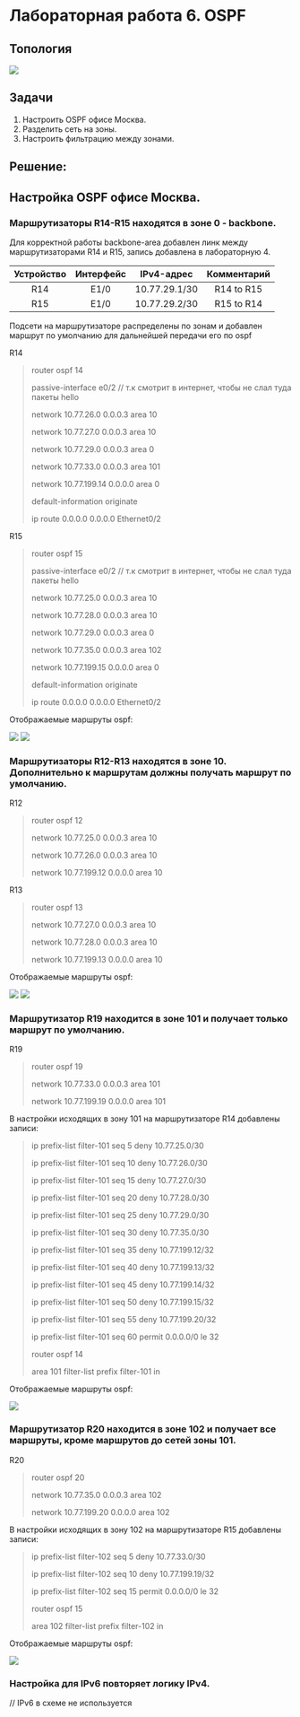 <h1> Лабораторная работа 6. OSPF </h1> 

<h2> Топология </h2>
<img src=https://github.com/Avasekho/otus-networks-pro/blob/main/labs/lab06/topology-lab6.png>

<h2> Задачи </h2>

<ol>
  <li> Настроить OSPF офисе Москва. </li>
  <li> Разделить сеть на зоны. </li>
  <li> Настроить фильтрацию между зонами. </li>
</ol>

<h2> Решение: </h2>

<h2> Настройка OSPF офисе Москва. </h2>

<h3> Маршрутизаторы R14-R15 находятся в зоне 0 - backbone. </h3>

<p>Для корректной работы backbone-area добавлен линк между маршрутизаторами R14 и R15, запись добавлена в лабораторную 4. </p>

| Устройство |  Интерфейс  |    IPv4-адрес      |       Комментарий        |
|:----------:|:-----------:|:------------------:|:------------------------:|
| R14        | E1/0        | 10.77.29.1/30      | R14 to R15               |
| R15        | E1/0        | 10.77.29.2/30      | R15 to R14               |

<p>Подсети на маршрутизаторе распределены по зонам и добавлен маршрут по умолчанию для дальнейшей передачи его по ospf </p>

<p>R14 </p>

<blockquote>
<p>router ospf 14 </p>
<p> passive-interface e0/2 // т.к смотрит в интернет, чтобы не слал туда пакеты hello </p>
<p> network 10.77.26.0 0.0.0.3 area 10 </p>
<p> network 10.77.27.0 0.0.0.3 area 10 </p>
<p> network 10.77.29.0 0.0.0.3 area 0 </p>
<p> network 10.77.33.0 0.0.0.3 area 101 </p>
<p> network 10.77.199.14 0.0.0.0 area 0 </p>
<p> default-information originate </p>
<p> </p>
<p>ip route 0.0.0.0 0.0.0.0 Ethernet0/2 </p>
</blockquote>

<p>R15 </p>

<blockquote>
<p>router ospf 15 </p>
<p> passive-interface e0/2 // т.к смотрит в интернет, чтобы не слал туда пакеты hello </p>
<p> network 10.77.25.0 0.0.0.3 area 10 </p>
<p> network 10.77.28.0 0.0.0.3 area 10 </p>
<p> network 10.77.29.0 0.0.0.3 area 0 </p>
<p> network 10.77.35.0 0.0.0.3 area 102 </p>
<p> network 10.77.199.15 0.0.0.0 area 0 </p>
<p> default-information originate </p>
<p> </p>
<p>ip route 0.0.0.0 0.0.0.0 Ethernet0/2 </p>
</blockquote>

<p>Отображаемые маршруты ospf: </p>

<img src=https://github.com/Avasekho/otus-networks-pro/blob/main/labs/lab06/r14_ospf_routes>

<img src=https://github.com/Avasekho/otus-networks-pro/blob/main/labs/lab06/r15_ospf_routes>

<h3> Маршрутизаторы R12-R13 находятся в зоне 10. Дополнительно к маршрутам должны получать маршрут по умолчанию. </h3>

<p>R12 </p>

<blockquote>
<p>router ospf 12 </p>
<p> network 10.77.25.0 0.0.0.3 area 10 </p>
<p> network 10.77.26.0 0.0.0.3 area 10 </p>
<p> network 10.77.199.12 0.0.0.0 area 10 </p>
</blockquote>

<p>R13 </p>

<blockquote>
<p>router ospf 13 </p>
<p> network 10.77.27.0 0.0.0.3 area 10 </p>
<p> network 10.77.28.0 0.0.0.3 area 10 </p>
<p> network 10.77.199.13 0.0.0.0 area 10 </p>
</blockquote>

<p>Отображаемые маршруты ospf: </p>

<img src=https://github.com/Avasekho/otus-networks-pro/blob/main/labs/lab06/r12_ospf_routes.png>

<img src=https://github.com/Avasekho/otus-networks-pro/blob/main/labs/lab06/r13_ospf_routes.png>

<h3> Маршрутизатор R19 находится в зоне 101 и получает только маршрут по умолчанию. </h3>

<p>R19 </p>

<blockquote>
<p>router ospf 19 </p>
<p> network 10.77.33.0 0.0.0.3 area 101 </p>
<p> network 10.77.199.19 0.0.0.0 area 101 </p>
</blockquote>

<p>В настройки исходящих в зону 101 на маршрутизаторе R14 добавлены записи: </p>

<blockquote>
<p>ip prefix-list filter-101 seq 5 deny 10.77.25.0/30 </p>
<p>ip prefix-list filter-101 seq 10 deny 10.77.26.0/30 </p>
<p>ip prefix-list filter-101 seq 15 deny 10.77.27.0/30 </p>
<p>ip prefix-list filter-101 seq 20 deny 10.77.28.0/30 </p>
<p>ip prefix-list filter-101 seq 25 deny 10.77.29.0/30 </p>
<p>ip prefix-list filter-101 seq 30 deny 10.77.35.0/30 </p>
<p>ip prefix-list filter-101 seq 35 deny 10.77.199.12/32 </p>
<p>ip prefix-list filter-101 seq 40 deny 10.77.199.13/32 </p>
<p>ip prefix-list filter-101 seq 45 deny 10.77.199.14/32 </p>
<p>ip prefix-list filter-101 seq 50 deny 10.77.199.15/32 </p>
<p>ip prefix-list filter-101 seq 55 deny 10.77.199.20/32 </p>
<p>ip prefix-list filter-101 seq 60 permit 0.0.0.0/0 le 32 </p>
<p> </p>
<p>router ospf 14 </p>
<p> area 101 filter-list prefix filter-101 in </p>
</blockquote>

<p>Отображаемые маршруты ospf: </p>

<img src=https://github.com/Avasekho/otus-networks-pro/blob/main/labs/lab06/r19_ospf_routes.png>

<h3> Маршрутизатор R20 находится в зоне 102 и получает все маршруты, кроме маршрутов до сетей зоны 101. </h3>

<p>R20 </p>

<blockquote>
<p>router ospf 20 </p>
<p> network 10.77.35.0 0.0.0.3 area 102 </p>
<p> network 10.77.199.20 0.0.0.0 area 102 </p>
</blockquote>

<p>В настройки исходящих в зону 102 на маршрутизаторе R15 добавлены записи: </p>

<blockquote>
<p>ip prefix-list filter-102 seq 5 deny 10.77.33.0/30 </p>
<p>ip prefix-list filter-102 seq 10 deny 10.77.199.19/32 </p>
<p>ip prefix-list filter-102 seq 15 permit 0.0.0.0/0 le 32 </p>
<p> </p>
<p>router ospf 15 </p>
<p> area 102 filter-list prefix filter-102 in </p>
</blockquote>

<p>Отображаемые маршруты ospf: </p>

<img src=https://github.com/Avasekho/otus-networks-pro/blob/main/labs/lab06/r20_ospf_routes.png>

<h3> Настройка для IPv6 повторяет логику IPv4. </h3>

<p>// IPv6 в схеме не используется </p>
